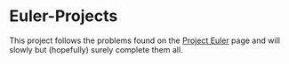 # Euler-Projects
This project follows the problems found on the [Project Euler](https://projecteuler.net/archives) page and will slowly but (hopefully) surely complete them all.
